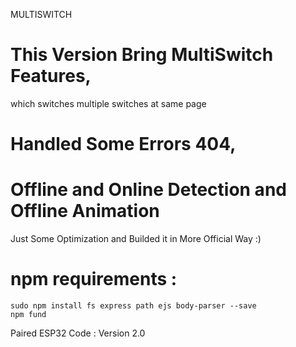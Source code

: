 MULTISWITCH

# This Version Bring MultiSwitch Features,
  which switches multiple switches at same page

# Handled Some Errors 404,

# Offline and Online Detection and Offline Animation

Just Some Optimization and Builded it in More Official Way :)

# npm requirements :
```
sudo npm install fs express path ejs body-parser --save
npm fund
```

Paired ESP32 Code : Version 2.0
